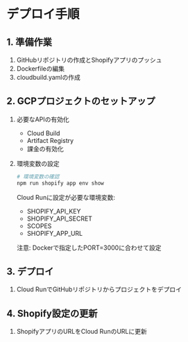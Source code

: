 # デプロイ手順

## 1. 準備作業
1. GitHubリポジトリの作成とShopifyアプリのプッシュ
2. Dockerfileの編集
3. cloudbuild.yamlの作成

## 2. GCPプロジェクトのセットアップ
1. 必要なAPIの有効化
   - Cloud Build
   - Artifact Registry
   - 課金の有効化

2. 環境変数の設定
   ```bash
   # 環境変数の確認
   npm run shopify app env show
   ```

   Cloud Runに設定が必要な環境変数:
   - SHOPIFY_API_KEY
   - SHOPIFY_API_SECRET
   - SCOPES
   - SHOPIFY_APP_URL

   注意: Dockerで指定したPORT=3000に合わせて設定

## 3. デプロイ
1. Cloud RunでGitHubリポジトリからプロジェクトをデプロイ

## 4. Shopify設定の更新
1. ShopifyアプリのURLをCloud RunのURLに更新